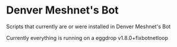 Denver Meshnet's Bot
======

Scripts that currently are or were installed in Denver Meshnet's Bot

Currently everything is running on a eggdrop v1.8.0+fixbotnetloop
